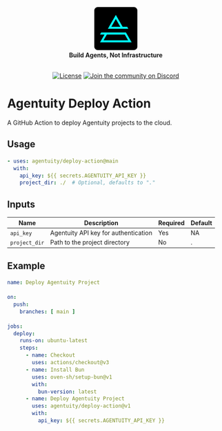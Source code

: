 <div align="center">
    <img src=".github/Agentuity.png" alt="Agentuity" width="100"/> <br/>
    <strong>Build Agents, Not Infrastructure</strong> <br/>
<br />

<a href="https://github.com/agentuity/sdk-js/blob/main/README.md"><img alt="License" src="https://badgen.now.sh/badge/license/Apache-2.0"></a>
<a href="https://discord.gg/vtn3hgUfuc"><img alt="Join the community on Discord" src="https://img.shields.io/discord/1332974865371758646.svg?style=flat"></a>
</div>
</div>


# Agentuity Deploy Action

A GitHub Action to deploy Agentuity projects to the cloud.

## Usage

```yaml
- uses: agentuity/deploy-action@main
  with:
    api_key: ${{ secrets.AGENTUITY_API_KEY }}
    project_dir: ./  # Optional, defaults to "."
```

## Inputs

| Name | Description | Required | Default |
|------|-------------|----------|---------|
| `api_key` | Agentuity API key for authentication | Yes | NA |
| `project_dir` | Path to the project directory | No | . |

## Example

```yaml
name: Deploy Agentuity Project

on:
  push:
    branches: [ main ]

jobs:
  deploy:
    runs-on: ubuntu-latest
    steps:
      - name: Checkout
        uses: actions/checkout@v3
      - name: Install Bun
        uses: oven-sh/setup-bun@v1
        with:
          bun-version: latest
      - name: Deploy Agentuity Project
        uses: agentuity/deploy-action@v1
        with:
          api_key: ${{ secrets.AGENTUITY_API_KEY }} 
```
